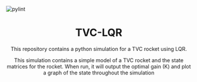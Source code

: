 ![pylint](https://github.com/atlas-aerospace-yt/TVC-LQR/actions/workflows/pylint.yml/badge.svg)

<h1 align="center">TVC-LQR</h1>

<p align="center">This repository contains a python simulation for a TVC rocket using LQR. 
  
<p align="center">This simulation contains a simple model of a TVC rocket and the state matrices for the rocket. When run, it will output the optimal gain (K) and plot a graph of the state throughout the simulation


